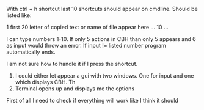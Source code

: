 With ctrl + h shortcut last 10 shortcuts should appear on cmdline. Should be listed like:

1 first 20 letter of copied text or name of file appear here
...
10 ...

I can type numbers 1-10. If only 5 actions in CBH than only 5 appears and 6 as input would throw an error. 
If input != listed number program automatically ends.

I am not sure how to handle it if I press the shortcut. 

1. I could either let appear a gui with two windows. One for input and one which displays CBH. Th
2. Terminal opens up and displays me the options

First of all I need to check if everything will work like I think it should 


